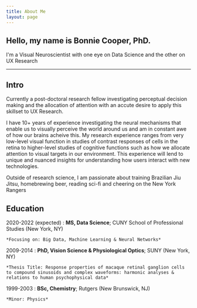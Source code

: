 ```yaml
---
title: About Me
layout: page
---
```


## Hello, my name is Bonnie Cooper, PhD.
I'm a Visual Neuroscientist with one eye on Data Science and the other on UX Research
***

Intro
-----
Currently a post-doctoral research fellow investigating perceptual decision making and the allocation of attention with an accute desire to apply this skillset to UX Research.  

I have 10+ years of experience investigating the neural mechanisms that enable us to visually perceive the world around us and am in constant awe of how our brains acheive this. My research experience ranges from very low-level visual function in studies of contrast responses of cells in the retina to higher-level studies of cognitive functions such as how we allocate attention to visual targets in our environment. This experience will lend to unique and nuanced insights for understanding how users interact with new technologies.  

Outside of research science, I am passionate about training Brazilian Jiu Jitsu, homebrewing beer, reading sci-fi and cheering on the New York Rangers

Education
---------

2020-2022 (expected)
:   **MS, Data Science**; CUNY School of Professional Studies (New York, NY)

    *Focusing on: Big Data, Machine Learning & Neural Networks*
2009-2014
:   **PhD, Vision Science & Physiological Optics**; SUNY (New York, NY)

    *Thesis Title: Response properties of macaque retinal ganglion cells to compound sinusoids and complex waveforms: harmonic analyses & relations to human psychophysical data*
1999-2003
:   **BSc, Chemistry**; Rutgers (New Brunswick, NJ)

    *Minor: Physics*

